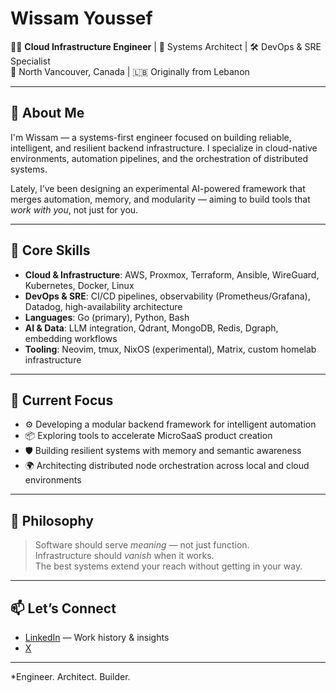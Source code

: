 # Wissam Youssef

👨‍💻 **Cloud Infrastructure Engineer** | 🧠 Systems Architect | 🛠️ DevOps & SRE Specialist  
📍 North Vancouver, Canada | 🇱🇧 Originally from Lebanon

---

## 👋 About Me

I'm Wissam — a systems-first engineer focused on building reliable, intelligent, and resilient backend infrastructure. I specialize in cloud-native environments, automation pipelines, and the orchestration of distributed systems.

Lately, I’ve been designing an experimental AI-powered framework that merges automation, memory, and modularity — aiming to build tools that *work with you*, not just for you.

---

## 🔧 Core Skills

- **Cloud & Infrastructure**: AWS, Proxmox, Terraform, Ansible, WireGuard, Kubernetes, Docker, Linux
- **DevOps & SRE**: CI/CD pipelines, observability (Prometheus/Grafana), Datadog,  high-availability architecture  
- **Languages**: Go (primary), Python, Bash  
- **AI & Data**: LLM integration, Qdrant, MongoDB, Redis, Dgraph, embedding workflows  
- **Tooling**: Neovim, tmux, NixOS (experimental), Matrix, custom homelab infrastructure

---

## 🧪 Current Focus

- ⚙️ Developing a modular backend framework for intelligent automation  
- 📦 Exploring tools to accelerate MicroSaaS product creation  
- 🛡️ Building resilient systems with memory and semantic awareness  
- 🌍 Architecting distributed node orchestration across local and cloud environments

---

## 🧠 Philosophy

> Software should serve *meaning* — not just function.  
> Infrastructure should *vanish* when it works.  
> The best systems extend your reach without getting in your way.

---

## 📫 Let’s Connect

- [LinkedIn](https://www.linkedin.com/in/wissamyoussef/) — Work history & insights
- [X](https://www.x.com/wissamcodes/)


---

*Engineer. Architect. Builder.  



